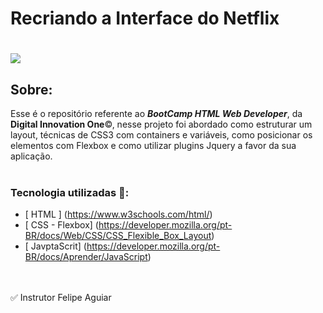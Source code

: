# Recriando a Interface do Netflix

<h1>
    <img src="https://ik.imagekit.io/dvtpeitlns/Instagran_emvcQ5F-Zq.PNG">
</h1>
 

## Sobre: 

Esse é o repositório referente ao ***BootCamp HTML Web Developer***, da **Digital Innovation One**©, nesse projeto foi abordado como estruturar um layout, técnicas de CSS3 com containers e variáveis, como posicionar os elementos com Flexbox e como utilizar plugins Jquery a favor da sua aplicação.<br><br>

###  Tecnologia utilizadas 🚀:

* [ HTML ] (https://www.w3schools.com/html/)
* [ CSS - Flexbox] (https://developer.mozilla.org/pt-BR/docs/Web/CSS/CSS_Flexible_Box_Layout)
* [ JavptaScrit] (https://developer.mozilla.org/pt-BR/docs/Aprender/JavaScript)

<br>
<br>
✅   Instrutor Felipe Aguiar
